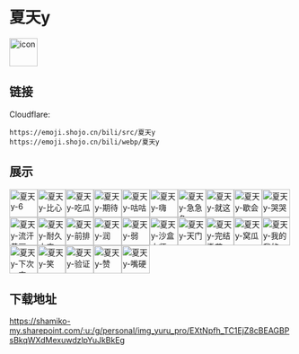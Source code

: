 # 夏天y
<img src="https://emoji.shojo.cn/bili/src/夏天y/icon.png" width="50" height="50" alt="icon">

## 链接
Cloudflare:
```
https://emoji.shojo.cn/bili/src/夏天y
https://emoji.shojo.cn/bili/webp/夏天y
```
## 展示
<img src="https://emoji.shojo.cn/bili/src/夏天y/夏天y-6.png" width="50" height="50" alt="夏天y-6"><img src="https://emoji.shojo.cn/bili/src/夏天y/夏天y-比心.png" width="50" height="50" alt="夏天y-比心"><img src="https://emoji.shojo.cn/bili/src/夏天y/夏天y-吃瓜.png" width="50" height="50" alt="夏天y-吃瓜"><img src="https://emoji.shojo.cn/bili/src/夏天y/夏天y-期待.png" width="50" height="50" alt="夏天y-期待"><img src="https://emoji.shojo.cn/bili/src/夏天y/夏天y-咕咕.png" width="50" height="50" alt="夏天y-咕咕"><img src="https://emoji.shojo.cn/bili/src/夏天y/夏天y-嗨.png" width="50" height="50" alt="夏天y-嗨"><img src="https://emoji.shojo.cn/bili/src/夏天y/夏天y-急急急.png" width="50" height="50" alt="夏天y-急急急"><img src="https://emoji.shojo.cn/bili/src/夏天y/夏天y-就这.png" width="50" height="50" alt="夏天y-就这"><img src="https://emoji.shojo.cn/bili/src/夏天y/夏天y-歇会.png" width="50" height="50" alt="夏天y-歇会"><img src="https://emoji.shojo.cn/bili/src/夏天y/夏天y-哭哭.png" width="50" height="50" alt="夏天y-哭哭"><img src="https://emoji.shojo.cn/bili/src/夏天y/夏天y-流汗黄豆.png" width="50" height="50" alt="夏天y-流汗黄豆"><img src="https://emoji.shojo.cn/bili/src/夏天y/夏天y-耐久大帝.png" width="50" height="50" alt="夏天y-耐久大帝"><img src="https://emoji.shojo.cn/bili/src/夏天y/夏天y-前排.png" width="50" height="50" alt="夏天y-前排"><img src="https://emoji.shojo.cn/bili/src/夏天y/夏天y-润.png" width="50" height="50" alt="夏天y-润"><img src="https://emoji.shojo.cn/bili/src/夏天y/夏天y-弱.png" width="50" height="50" alt="夏天y-弱"><img src="https://emoji.shojo.cn/bili/src/夏天y/夏天y-沙盒大师.png" width="50" height="50" alt="夏天y-沙盒大师"><img src="https://emoji.shojo.cn/bili/src/夏天y/夏天y-天门.png" width="50" height="50" alt="夏天y-天门"><img src="https://emoji.shojo.cn/bili/src/夏天y/夏天y-完结撒花.png" width="50" height="50" alt="夏天y-完结撒花"><img src="https://emoji.shojo.cn/bili/src/夏天y/夏天y-窝瓜.png" width="50" height="50" alt="夏天y-窝瓜"><img src="https://emoji.shojo.cn/bili/src/夏天y/夏天y-我的我的.png" width="50" height="50" alt="夏天y-我的我的"><img src="https://emoji.shojo.cn/bili/src/夏天y/夏天y-下次一定.png" width="50" height="50" alt="夏天y-下次一定"><img src="https://emoji.shojo.cn/bili/src/夏天y/夏天y-笑.png" width="50" height="50" alt="夏天y-笑"><img src="https://emoji.shojo.cn/bili/src/夏天y/夏天y-验证.png" width="50" height="50" alt="夏天y-验证"><img src="https://emoji.shojo.cn/bili/src/夏天y/夏天y-赞.png" width="50" height="50" alt="夏天y-赞"><img src="https://emoji.shojo.cn/bili/src/夏天y/夏天y-嘴硬.png" width="50" height="50" alt="夏天y-嘴硬">

## 下载地址

https://shamiko-my.sharepoint.com/:u:/g/personal/img_yuru_pro/EXtNpfh_TC1EjZ8cBEAGBPsBkqWXdMexuwdzlpYuJkBkEg